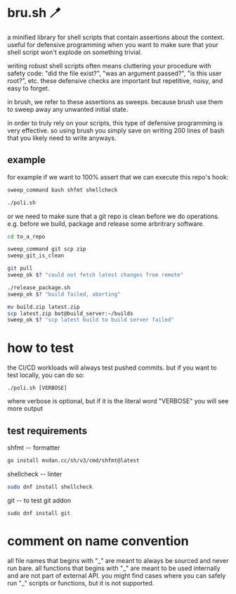 # bru.sh 🪥

a minified library for shell scripts that contain assertions about the context. useful for
defensive programming when you want to make sure that your shell script won't explode on
something trivial.

writing robust shell scripts often means cluttering your procedure with safety code: "did the
file exist?", "was an argument passed?", "is this user root?", etc. these defensive checks are
important but repetitive, noisy, and easy to forget.

in brush, we refer to these assertions as sweeps. because brush use them to sweep away any
unwanted initial state.

in order to truly rely on your scripts, this type of defensive programming is very effective.
so using brush you simply save on writing 200 lines of bash that you likely need to write anyways.

## example

for example if we want to 100% assert that we can execute this repo's hook:

```bash
sweep_command bash shfmt shellcheck

./poli.sh
```

or we need to make sure that a git repo is clean before we do operations.
e.g. before we build, package and release some arbritrary software.

```bash
cd to_a_repo

sweep_command git scp zip
sweep_git_is_clean

git pull
sweep_ok $? "could not fetch latest changes from remote"

./release_package.sh
sweep_ok $? "build failed, aborting"

mv build.zip latest.zip
scp latest.zip bot@build_server:~/builds
sweep_ok $? "scp latest build to build server failed"
```

# how to test

the CI/CD workloads will always test pushed commits. but if you want to test locally, you can do so:

```
./poli.sh [VERBOSE]
```

where verbose is optional, but if it is the literal word "VERBOSE" you will see more output

## test requirements

shfmt -- formatter

```bash
go install mvdan.cc/sh/v3/cmd/shfmt@latest
```

shellcheck -- linter

```bash
sudo dnf install shellcheck
```

git -- to test git addon

```
sudo dnf install git
```

# comment on name convention

all file names that begins with "\_" are meant to always be sourced and never run bare.
all functions that begins with "\_" are meant to be used internally and are not part of external API.
you might find cases where you can safely run "\_" scripts or functions, but it is not supported.
